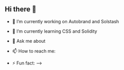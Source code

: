 ## Hi there 👋

- 🔭 I’m currently working on Autobrand and Solstash
  
- 🌱 I’m currently learning CSS and Solidity
  
- 💬 Ask me about
  
- 📫 How to reach me:
  
- ⚡ Fun fact: 
-->

